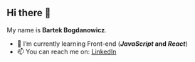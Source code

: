## Hi there 👋

My name is **Bartek Bogdanowicz**.

- 🌱 I’m currently learning Front-end (**_JavaScript_ and _React_**) 
- 📫 You can reach me on: [LinkedIn](https://www.linkedin.com/in/bartosz-bogdanowicz-0540732a1/)
<!--

- 🔭 I’m currently working on ...
- 🌱 I’m currently learning ...
- 👯 I’m looking to collaborate on ...
- 🤔 I’m looking for help with ...
- 💬 Ask me about ...
- 📫 How to reach me: ...
- 😄 Pronouns: ...
- ⚡ Fun fact: ...
-->
